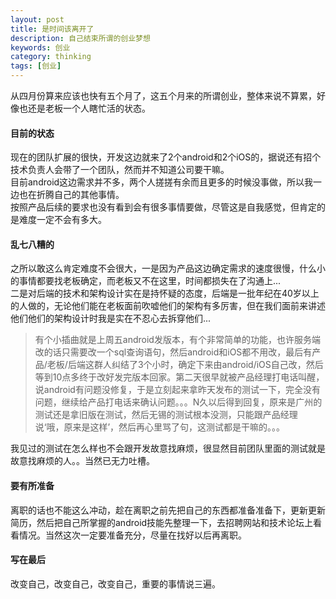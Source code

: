 ```yaml
---
layout: post
title: 是时间该离开了
description: 自己结束所谓的创业梦想
keywords: 创业
category: thinking
tags: [创业]
---
```


从四月份算来应该也快有五个月了，这五个月来的所谓创业，整体来说不算累，好像也还是老板一个人瞎忙活的状态。


#### 目前的状态
现在的团队扩展的很快，开发这边就来了2个android和2个iOS的，据说还有招个技术负责人会带了一个团队，然而并不知道公司要干嘛。  
目前android这边需求并不多，两个人搓搓有余而且更多的时候没事做，所以我一边也在折腾自己的其他事情。  
按照产品后续的要求也没有看到会有很多事情要做，尽管这是自我感觉，但肯定的是难度一定不会有多大。  

#### 乱七八糟的
之所以敢这么肯定难度不会很大，一是因为产品这边确定需求的速度很慢，什么小的事情都要找老板确定，而老板又不在这里，时间都损失在了沟通上...  
二是对后端的技术和架构设计实在是持怀疑的态度，后端是一批年纪在40岁以上的人做的，无论他们能在老板面前吹嘘他们的架构有多厉害，但在我们面前来讲述他们他们的架构设计时我是实在不忍心去拆穿他们...  

>有个小插曲就是上周五android发版本，有个非常简单的功能，也许服务端改的话只需要改一个sql查询语句，然后android和iOS都不用改，最后有产品/老板/后端这群人纠结了3个小时，确定下来由android/iOS自己改，然后等到10点多终于改好发完版本回家。第二天很早就被产品经理打电话叫醒，说android有问题没修复，于是立刻起来拿昨天发布的测试一下，完全没有问题，继续给产品打电话来确认问题。。。N久以后得到回复，原来是广州的测试还是拿旧版在测试，然后无锡的测试根本没测，只能跟产品经理说‘哦，原来是这样’，然后再心里骂了句，这测试都是干嘛的。。。

我见过的测试在怎么样也不会跟开发故意找麻烦，很显然目前团队里面的测试就是故意找麻烦的人。。当然已无力吐槽。  

#### 要有所准备 
离职的话也不能这么冲动，趁在离职之前先把自己的东西都准备准备下，更新更新简历，然后把自己所掌握的android技能先整理一下，去招聘网站和技术论坛上看看情况。当然这次一定要准备充分，尽量在找好以后再离职。  

#### 写在最后
改变自己，改变自己，改变自己，重要的事情说三遍。

